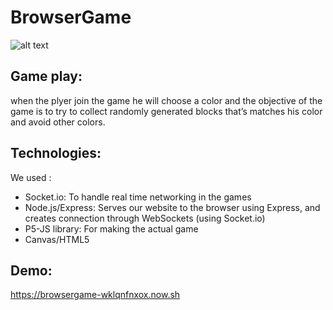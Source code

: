 # BrowserGame
![alt text](https://i.imgur.com/QTmJNjG.png)
## Game play:


when the plyer join the game he will choose a color and the objective of the game is to try to collect randomly generated blocks that’s matches his color 
and avoid other colors.

## Technologies:
We used :
- Socket.io: 
To handle real time networking in the games
- Node.js/Express: 
Serves our website to the browser using Express, and creates connection through WebSockets (using Socket.io)
- P5-JS library:
For making the actual game
- Canvas/HTML5

## Demo:
https://browsergame-wklqnfnxox.now.sh








